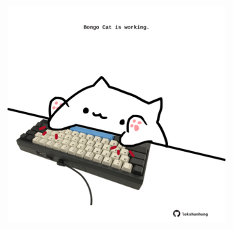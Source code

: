 <!-- built at 04/06/2024, 18:00:41 UTC -->
<p align="center">
  <img width="500" height="500" src="./ReadmeImage.svg">
</p>
